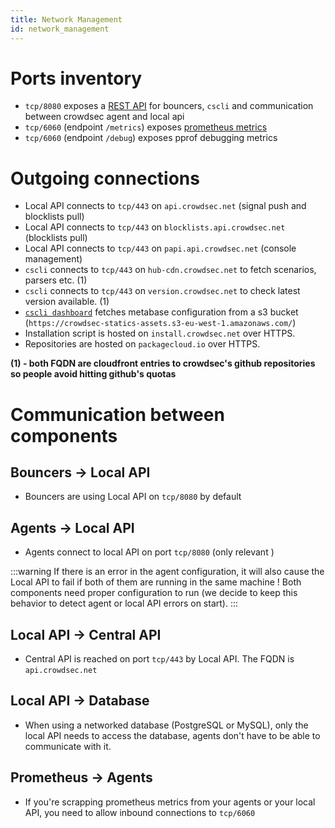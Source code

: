 ```yaml
---
title: Network Management
id: network_management
---
```



# Ports inventory

 - `tcp/8080` exposes a [REST API](https://crowdsecurity.github.io/api_doc/lapi/) for bouncers, `cscli` and communication between crowdsec agent and local api
 - `tcp/6060` (endpoint `/metrics`) exposes [prometheus metrics](/observability/prometheus.md)
 - `tcp/6060` (endpoint `/debug`) exposes pprof debugging metrics

# Outgoing connections

 - Local API connects to `tcp/443` on `api.crowdsec.net` (signal push and blocklists pull)
 - Local API connects to `tcp/443` on `blocklists.api.crowdsec.net` (blocklists pull)
 - Local API connects to `tcp/443` on `papi.api.crowdsec.net` (console management)
 - `cscli` connects to `tcp/443` on `hub-cdn.crowdsec.net` to fetch scenarios, parsers etc. (1)
 - `cscli` connects to `tcp/443` on `version.crowdsec.net` to check latest version available. (1)
 - [`cscli dashboard`](/cscli/cscli_dashboard.md) fetches metabase configuration from a s3 bucket (`https://crowdsec-statics-assets.s3-eu-west-1.amazonaws.com/`)
 - Installation script is hosted on `install.crowdsec.net` over HTTPS.
 - Repositories are hosted on `packagecloud.io` over HTTPS.

__(1) - both FQDN are cloudfront entries to crowdsec's github repositories so people avoid hitting github's quotas__


# Communication between components

## Bouncers -> Local API

 - Bouncers are using Local API on `tcp/8080` by default

## Agents -> Local API

 - Agents connect to local API on port `tcp/8080` (only relevant )

:::warning
If there is an error in the agent configuration, it will also cause the Local API to fail if both of them are running in the same machine !
Both components need proper configuration to run (we decide to keep this behavior to detect agent or local API errors on start).
:::

## Local API -> Central API

 - Central API is reached on port `tcp/443` by Local API. The FQDN is `api.crowdsec.net`

## Local API -> Database

 - When using a networked database (PostgreSQL or MySQL), only the local API needs to access the database, agents don't have to be able to communicate with it.

## Prometheus -> Agents

 - If you're scrapping prometheus metrics from your agents or your local API, you need to allow inbound connections to `tcp/6060`



